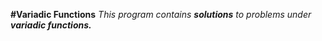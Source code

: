 **#Variadic Functions**
_This program contains **solutions** to problems under **variadic functions.**_
